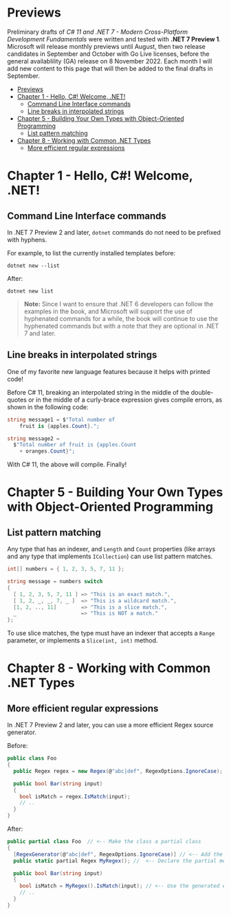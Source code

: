 # Previews

Preliminary drafts of *C# 11 and .NET 7 - Modern Cross-Platform Development Fundamentals* were written and tested with **.NET 7 Preview 1**. Microsoft will release monthly previews until August, then two release candidates in September and October with Go Live licenses, before the general availablility (GA) release on 8 November 2022. Each month I will add new content to this page that will then be added to the final drafts in September.

- [Previews](#previews)
- [Chapter 1 - Hello, C#! Welcome, .NET!](#chapter-1---hello-c-welcome-net)
  - [Command Line Interface commands](#command-line-interface-commands)
  - [Line breaks in interpolated strings](#line-breaks-in-interpolated-strings)
- [Chapter 5 - Building Your Own Types with Object-Oriented Programming](#chapter-5---building-your-own-types-with-object-oriented-programming)
  - [List pattern matching](#list-pattern-matching)
- [Chapter 8 - Working with Common .NET Types](#chapter-8---working-with-common-net-types)
  - [More efficient regular expressions](#more-efficient-regular-expressions)

# Chapter 1 - Hello, C#! Welcome, .NET!

## Command Line Interface commands

In .NET 7 Preview 2 and later, `dotnet` commands do not need to be prefixed with hyphens.

For example, to list the currently installed templates before:

```
dotnet new --list
```

After:

```
dotnet new list
```

> **Note:** Since I want to ensure that .NET 6 developers can follow the examples in the book, and Microsoft will support the use of hyphenated commands for a while, the book will continue to use the hyphenated commands but with a note that they are optional in .NET 7 and later.

## Line breaks in interpolated strings

One of my favorite new language features because it helps with printed code!

Before C# 11, breaking an interpolated string in the middle of the double-quotes or in the middle of a curly-brace expression gives compile errors, as shown in the following code:

```cs
string message1 = $"Total number of 
    fruit is {apples.Count}.";

string message2 =
  $"Total number of fruit is {apples.Count 
    + oranges.Count}";
```

With C# 11, the above will compile. Finally!

# Chapter 5 - Building Your Own Types with Object-Oriented Programming

## List pattern matching

Any type that has an indexer, and `Length` and `Count` properties (like arrays and any type that implements `ICollection`) can use list pattern matches.

```cs
int[] numbers = { 1, 2, 3, 5, 7, 11 };

string message = numbers switch
{
  [ 1, 2, 3, 5, 7, 11 ] => "This is an exact match.",
  [ 1, 2, _, _, 7, _ ]  => "This is a wildcard match.",
  [1, 2, .., 11]        => "This is a slice match.",
  _                     => "This is NOT a match." 
};
```

To use slice matches, the type must have an indexer that accepts a `Range` parameter, or implements a `Slice(int, int)` method.

# Chapter 8 - Working with Common .NET Types

## More efficient regular expressions

In .NET 7 Preview 2 and later, you can use a more efficient Regex source generator.

Before:

```cs
public class Foo
{
  public Regex regex = new Regex(@"abc|def", RegexOptions.IgnoreCase);

  public bool Bar(string input)
  {
    bool isMatch = regex.IsMatch(input);
    // ..
  }
}
```

After:

```cs
public partial class Foo  // <-- Make the class a partial class
{
  [RegexGenerator(@"abc|def", RegexOptions.IgnoreCase)] // <-- Add the RegexGenerator attribute and pass in your pattern and options
  public static partial Regex MyRegex(); //  <-- Declare the partial method, which will be implemented by the source generator

  public bool Bar(string input)
  {
    bool isMatch = MyRegex().IsMatch(input); // <-- Use the generated engine by invoking the partial method.
    // ..
  }
}
```
